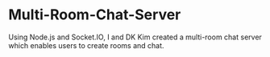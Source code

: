 # Multi-Room-Chat-Server
Using Node.js and Socket.IO, I and DK Kim created a multi-room chat server which enables users to create rooms and chat.
